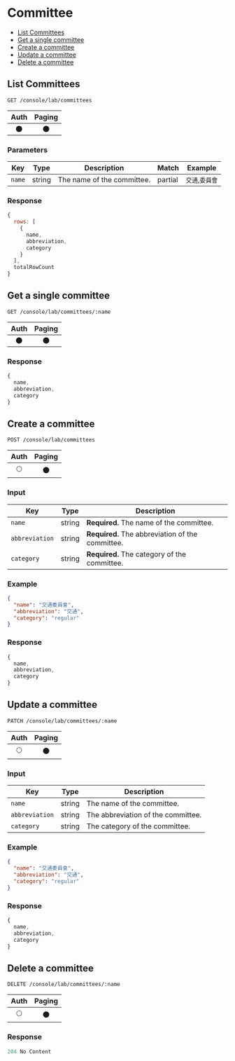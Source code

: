 # Committee

- [List Committees](#list-committees)
- [Get a single committee](#get-a-single-committee)
- [Create a committee](#create-a-committee)
- [Update a committee](#update-a-committee)
- [Delete a committee](#delete-a-committee)

## List Committees

```
GET /console/lab/committees
```

| Auth | Paging |
| :---: | :---: |
| 🌑 | 🌑 |

### Parameters

| Key | Type | Description | Match | Example |
| --- | --- | --- | --- | --- |
| `name` | string | The name of the committee. | partial | `交通`,`委員會` |

### Response

``` js
{
  rows: [
    {
      name,
      abbreviation,
      category
    }
  ],
  totalRowCount
}
```

## Get a single committee

```
GET /console/lab/committees/:name
```

| Auth | Paging |
| :---: | :---: |
| 🌑 | 🌑 |

### Response

``` js
{
  name,
  abbreviation,
  category
}
```

## Create a committee

```
POST /console/lab/committees
```

| Auth | Paging |
| :---: | :---: |
| 🌕 | 🌑 |

### Input

| Key | Type | Description |
| --- | --- | --- |
| `name` | string | **Required.** The name of the committee. |
| `abbreviation` | string | **Required.** The abbreviation of the committee. |
| `category` | string | **Required.** The category of the committee. |

### Example

``` json
{
  "name": "交通委員會",
  "abbreviation": "交通",
  "category": "regular"
}
```

### Response

``` js
{
  name,
  abbreviation,
  category
}
```

## Update a committee

```
PATCH /console/lab/committees/:name
```

| Auth | Paging |
| :---: | :---: |
| 🌕 | 🌑 |

### Input

| Key | Type | Description |
| --- | --- | --- |
| `name` | string | The name of the committee. |
| `abbreviation` | string | The abbreviation of the committee. |
| `category` | string | The category of the committee. |

### Example

``` json
{
  "name": "交通委員會",
  "abbreviation": "交通",
  "category": "regular"
}
```

### Response

``` js
{
  name,
  abbreviation,
  category
}
```

## Delete a committee

```
DELETE /console/lab/committees/:name
```

| Auth | Paging |
| :---: | :---: |
| 🌕 | 🌑 |

### Response

``` js
204 No Content
```

